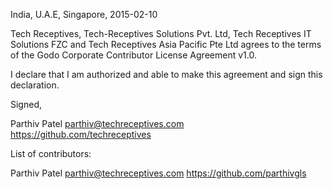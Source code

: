 India, U.A.E, Singapore, 2015-02-10

Tech Receptives, Tech-Receptives Solutions Pvt. Ltd, Tech Receptives IT Solutions FZC and Tech Receptives Asia Pacific Pte Ltd agrees to the terms of the Godo Corporate 
Contributor License Agreement v1.0.

I declare that I am authorized and able to make this agreement and sign this 
declaration.

Signed,

Parthiv Patel parthiv@techreceptives.com https://github.com/techreceptives

List of contributors:

Parthiv Patel parthiv@techreceptives.com https://github.com/parthivgls

